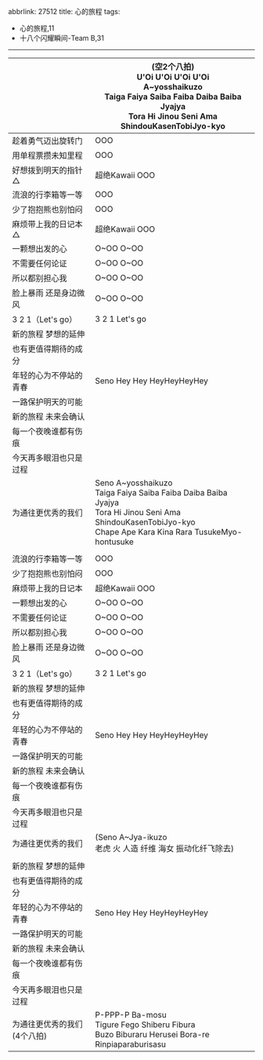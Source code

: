 abbrlink: 27512
title: 心的旅程
tags:
  - 心的旅程,11
  - 十八个闪耀瞬间-Team B,31
---
|      |(空2个八拍)<br>U'Oi U'Oi U'Oi U'Oi<br>A~yosshaikuzo<br>Taiga Faiya Saiba Faiba Daiba Baiba Jyajya<br>Tora Hi Jinou Seni Ama ShindouKasenTobiJyo-kyo|
|--|--|
|趁着勇气迈出旋转门|OOO|
|用单程票攒未知里程|OOO|
|好想拨到明天的指针 △|超绝Kawaii OOO|
|流浪的行李箱等一等|OOO|
|少了抱抱熊也别怕闷|OOO|
|麻烦带上我的日记本 △|超绝Kawaii OOO|
|一颗想出发的心|O~OO O~OO|
|不需要任何论证|O~OO O~OO|
|所以都别担心我|O~OO O~OO|
|脸上暴雨 还是身边微风|O~OO O~OO|
|3 2 1（Let's go）|3 2 1 Let's go|
|新的旅程 梦想的延伸|      |
|也有更值得期待的成分|      |
|年轻的心为不停站的青春|Seno Hey Hey HeyHeyHeyHey|
|一路保护明天的可能|      |
|新的旅程 未来会确认|      |
|每一个夜晚谁都有伤痕|      |
|今天再多眼泪也只是过程|      |
|为通往更优秀的我们|Seno A~yosshaikuzo<br>Taiga Faiya Saiba Faiba Daiba Baiba Jyajya<br>Tora Hi Jinou Seni Ama ShindouKasenTobiJyo-kyo<br>Chape Ape Kara Kina Rara TusukeMyo-hontusuke|
|      |      |
|流浪的行李箱等一等|OOO|
|少了抱抱熊也别怕闷|OOO|
|麻烦带上我的日记本|超绝Kawaii OOO|
|一颗想出发的心|O~OO O~OO|
|不需要任何论证|O~OO O~OO|
|所以都别担心我|O~OO O~OO|
|脸上暴雨 还是身边微风|O~OO O~OO|
|3 2 1（Let's go）|3 2 1 Let's go|
|新的旅程 梦想的延伸|      |
|也有更值得期待的成分|      |
|年轻的心为不停站的青春|Seno Hey Hey HeyHeyHeyHey|
|一路保护明天的可能|      |
|新的旅程 未来会确认|      |
|每一个夜晚谁都有伤痕|      |
|今天再多眼泪也只是过程|      |
|为通往更优秀的我们|(Seno A~Jya-ikuzo<br>老虎 火 人造 纤维 海女 振动化纤飞除去)|
|      |      |
|新的旅程 梦想的延伸|      |
|也有更值得期待的成分|      |
|年轻的心为不停站的青春|Seno Hey Hey HeyHeyHeyHey|
|一路保护明天的可能|      |
|新的旅程 未来会确认|      |
|每一个夜晚谁都有伤痕|      |
|今天再多眼泪也只是过程|      |
|为通往更优秀的我们(4个八拍)|P-PPP-P Ba-mosu<br>Tigure Fego Shiberu Fibura<br>Buzo Biburaru Herusei Bora-re<br>Rinpiaparaburisasu|
